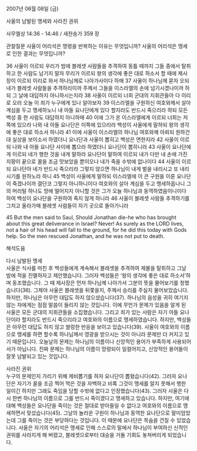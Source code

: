 2007년 06월 08일 (금)

사울의 남발된 맹세와 사라진 권위



사무엘상 14:36 - 14:46 / 새찬송가 359 장


관찰질문
사울이 어리석은 명령을 반복하는 이유는 무엇입니까? 
사울의 어리석은 맹세로 인한 결과는 무엇입니까? 

36 사울이 이르되 우리가 밤에 블레셋 사람들을 추격하여 동틀 때까지 그들 중에서 탈취하고 한 사람도 남기지 말자 무리가 이르되 왕의 생각에 좋은 대로 하소서 할 때에 제사장이 이르되 이리로 와서 하나님께로 나아가사이다 하매 37 사울이 하나님께 묻자 오되 내가 블레셋 사람들을 추격하리이까 주께서 그들을 이스라엘의 손에 넘기시겠나이까 하되 그 날에 대답하지 아니하시는지라 38 사울이 이르되 너희 군대의 지휘관들아 다 이리로 오라 오늘 이 죄가 누구에게 있나 알아보자 39 이스라엘을 구원하신 여호와께서 살아 계심을 두고 맹세하노니 내 아들 요나단에게 있다 할지라도 반드시 죽으리라 하되 모든 백성 중 한 사람도 대답하지 아니하매 40 이에 그가 온 이스라엘에게 이르되 너희는 저쪽에 있으라 나와 내 아들 요나단은 이쪽에 있으리라 백성이 사울에게 말하되 왕의 생각에 좋은 대로 하소서 하니라 41 이에 사울이 이스라엘의 하나님 여호와께 아뢰되 원하건대 실상을 보이소서 하였더니 요나단과 사울이 뽑히고 백성은 면한지라 42 사울이 이르되 나와 내 아들 요나단 사이에 뽑으라 하였더니 요나단이 뽑히니라 43 사울이 요나단에게 이르되 네가 행한 것을 내게 말하라 요나단이 말하여 이르되 내가 다만 내 손에 가진 지팡이 끝으로 꿀을 조금 맛보았을 뿐이오나 내가 죽을 수밖에 없나이다 44 사울이 이르되 요나단아 네가 반드시 죽으리라 그렇지 않으면 하나님이 내게 벌을 내리시고 또 내리시기를 원하노라 하니 45 백성이 사울에게 말하되 이스라엘에 이 큰 구원을 이룬 요나단이 죽겠나이까 결단코 그렇지 아니하니이다 여호와의 살아 계심을 두고 맹세하옵나니 그의 머리털 하나도 땅에 떨어지지 아니할 것은 그가 오늘 하나님과 동역하였음이니이다 하여 백성이 요나단을 구원하여 죽지 않게 하니라 46 사울이 블레셋 사람들 추격하기를 그치고 올라가매 블레셋 사람들이 자기 곳으로 돌아가니라  

45 But the men said to Saul, Should Jonathan die-he who has brought about this great deliverance in Israel? Never! As surely as the LORD lives, not a hair of his head will fall to the ground, for he did this today with Gods help. So the men rescued Jonathan, and he was not put to death.

해석도움





다시 남발된 맹세  
사울은 식사를 마친 후 백성들에게 계속해서 블레셋을 추격하여 제물을 탈취하고 그날 밤에 적을 진멸하자고 제안했습니다. 그러자 백성들은 ‘왕의 생각에 좋은 대로 하소서’하며 동조했습니다. 그 때 제사장은 먼저 하나님께 나아가서 그분의 뜻을 물어보기를 청했습니다(36). 그제야 사울은 블레셋을 뒤쫓을지, 주께서 승리를 주실지 물어보았습니다. 하지만, 하나님은 아무런 대답도 하지 않으셨습니다(37).  하나님의 음성을 귀히 여기지 않는 자에게는 점점 말씀이 들리지 않는 것입니다. 이에 무언가 문제가 있음을 알게 된 사울은 모든 군대의 지휘관들을 소집했습니다. 그리고 죄가 있는 사람은 자기 아들 요나단이라 할지라도 반드시 죽으리라고 여호와의 이름으로 맹세하였습니다. 하지만, 백성들은 아무런 대답도 하지 않고 썰렁한 반응을 보이고 있습니다(39). 사울이 여호와의 이름으로 맹세를 하면 할수록 하나님께서 영광을 받으시는 것이 아니라 문제만 더 커지고 있기 때문입니다. 오늘날의 문제는 하나님의 이름이나 신앙적인 용어가 부족하게 사용되어서가 아닙니다. 진짜 문제는 하나님의 이름이 망령되이 일컬어지고, 신앙적인 용어들이 잘못 남발되고 있는 것입니다. 

사라진 권위  
누구의 문제인지 가리기 위해 제비뽑기를 하자 요나단이 뽑혔습니다(42). 그러자 요나단은 자기가 꿀을 조금 찍어 먹은 것을 자백하고 비록 그것이 맹세를 알지 못해서 행한 일이긴 하지만 그래도 죽임을 당할 수밖에 없다고 인정했습니다(43). 그러자 사울은 다시 한번 하나님의 이름으로 그를 반드시 죽이겠다고 맹세하고 있습니다. 하지만, 여기에 대해 백성들은 요나단을 죽이는 것은 절대로 받아들일 수 없다고 여호와의 이름으로 맹세하면서 맞섰습니다(45). 그날의 놀라운 구원이 하나님과 동역한 요나단으로 말미암았는데 그를 죽이는 것은 부당하다는 것입니다. 이 때문에 요나단은 목숨을 건질 수 있었습니다. 사울은 자기의 어리석은 맹세로 인해 스스로의 말에서 하나님이 부여하신 신적인 권위를 사라지게 해 버렸고, 블레셋으로부터 대승을 거둘 기회도 놓쳐버리게 되었습니다.